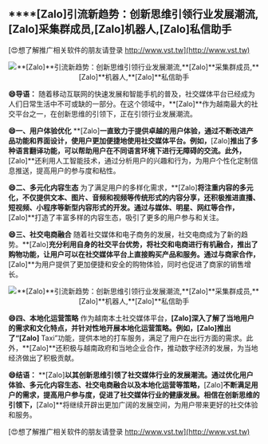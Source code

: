 ## ****[Zalo]**引流新趋势：创新思维引领行业发展潮流,**[Zalo]**采集群成员,**[Zalo]**机器人,**[Zalo]**私信助手**

[😍想了解推广相关软件的朋友请登录 http://www.vst.tw](http://www.vst.tw)

 <center><img src="https://vst.tw/MP4/tuiguang/png/6.png" alt="**[Zalo]**引流新趋势：创新思维引领行业发展潮流,**[Zalo]**采集群成员,**[Zalo]**机器人,**[Zalo]**私信助手"></center>

**😄导语：**
随着移动互联网的快速发展和智能手机的普及，社交媒体平台已经成为人们日常生活中不可或缺的一部分。在这个领域中，**[Zalo]**作为越南最大的社交平台之一，在创新思维的引领下，正在引领行业发展潮流。

**😄一、用户体验优化**
**[Zalo]**一直致力于提供卓越的用户体验，通过不断改进产品功能和界面设计，使用户更加便捷地使用社交媒体平台。例如，**[Zalo]**推出了多种语言翻译功能，可以帮助用户在不同语言环境下进行无障碍的交流。此外，**[Zalo]**还利用人工智能技术，通过分析用户的兴趣和行为，为用户个性化定制信息推送，提高用户的参与度和粘性。

**😄二、多元化内容生态**
为了满足用户的多样化需求，**[Zalo]**将注重内容的多元化，不仅提供文本、图片、音频和视频等传统形式的内容分享，还积极推进直播、短视频、小程序等新型内容形式的开发。通过与媒体、明星、网红等合作，**[Zalo]**打造了丰富多样的内容生态，吸引了更多的用户参与和关注。

**😄三、社交电商融合**
随着社交媒体和电子商务的发展，社交电商成为了新的趋势。**[Zalo]**充分利用自身的社交平台优势，将社交和电商进行有机融合，推出了购物功能，让用户可以在社交媒体平台上直接购买产品和服务。通过与商家合作，**[Zalo]**为用户提供了更加便捷和安全的购物体验，同时也促进了商家的销售增长。

 <center><img src="https://vst.tw/MP4/tuiguang/png/4.png" alt="**[Zalo]**引流新趋势：创新思维引领行业发展潮流,**[Zalo]**采集群成员,**[Zalo]**机器人,**[Zalo]**私信助手"></center>

**😄四、本地化运营策略**
作为越南本土社交媒体平台，**[Zalo]**深入了解了当地用户的需求和文化特点，并针对性地开展本地化运营策略。例如，**[Zalo]**推出了“**[Zalo]** Taxi”功能，提供本地的打车服务，满足了用户在出行方面的需求。此外，**[Zalo]**还积极与越南政府和当地企业合作，推动数字经济的发展，为当地经济做出了积极贡献。

**😄结语：**
**[Zalo]**以其创新思维引领了社交媒体行业的发展潮流。通过优化用户体验、多元化内容生态、社交电商融合以及本地化运营等策略，**[Zalo]**不断满足用户的需求，提高用户参与度，促进了社交媒体行业的健康发展。相信在创新思维的引领下，**[Zalo]**将继续开辟出更加广阔的发展空间，为用户带来更好的社交体验和服务。

[😍想了解推广相关软件的朋友请登录 http://www.vst.tw](http://www.vst.tw)



